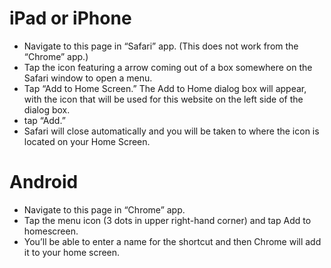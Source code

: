 # iPad or iPhone

- Navigate to this page in “Safari” app.  (This does not work from the “Chrome” app.)
- Tap the icon featuring a arrow coming out of a box somewhere on the Safari window to open a menu.
- Tap “Add to Home Screen.” The Add to Home dialog box will appear, with the icon that will be used for this website on the left side of the dialog box.
- tap “Add.” 
- Safari will close automatically and you will be taken to where the icon is located on your Home Screen.

# Android

- Navigate to this page in “Chrome” app.
- Tap the menu icon (3 dots in upper right-hand corner) and tap Add to homescreen.
- You’ll be able to enter a name for the shortcut and then Chrome will add it to your home screen.


